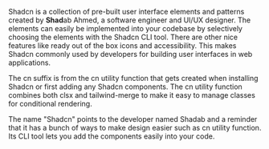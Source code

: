 Shadcn is a collection of pre-built user interface elements and patterns created by **Shad**ab Ahmed, a software engineer and UI/UX designer. The elements can easily be implemented into your codebase by selectively choosing the elements with the Shadcn CLI tool. There are other nice features like ready out of the box icons and accessibility. This makes Shadcn commonly used by developers for building user interfaces in web applications.

The cn suffix is from the cn utility function that gets created when installing Shadcn or first adding any Shadcn components. The cn utility function combines both clsx and tailwind-merge to make it easy to manage classes for conditional rendering.

The name "Shadcn" points to the developer named Shadab and a reminder that it has a bunch of ways to make design easier such as cn utility function. Its CLI tool lets you add the components easily into your code.